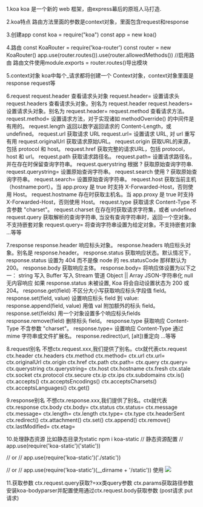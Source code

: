 1.koa
  koa 是一个新的 web 框架，由express幕后的原班人马打造.

2.koa特点
  路由方法里面的参数是context对象，里面包含request和response

3.创建app
  const koa = require("koa")
  const app = new koa()

4.路由
  const KoaRouter = require('koa-router')
  const router = new KoaRouter()
  app.use(router.routes()).use(router.allowedMethods()) //启用路由
  路由文件使用module.exports = router.routes()导出模块

5.context对象
  koa中每个_请求都将创建一个 Context对象，context对象里面是response request等

6.request
  request.header 查看请求头对象
  request.header= 设置请求头
  request.headers 查看请求头对象。别名为 request.header
  request.headers= 设置请求头对象。别名为 request.header=
  request.method 查看请求方法。
  request.method= 设置请求方法，对于实现诸如 methodOverride() 的中间件是有用的。
  request.length 返回以数字返回请求的 Content-Length，或 undefined。
  request.url 获取请求 URL
  request.url= 设置请求 URL, 对 url 重写有用
  request.originalUrl 获取请求原始URL。
  request.origin 获取URL的来源，包括 protocol 和 host。
  request.href 获取完整的请求URL，包括 protocol，host 和 url。
  request.path 获取请求路径名。
  request.path= 设置请求路径名，并在存在时保留查询字符串。
  request.querystring 根据 ? 获取原始查询字符串.
  request.querystring= 设置原始查询字符串。
  request.search 使用 ? 获取原始查询字符串。
  request.search= 设置原始查询字符串。
  request.host 获取当前主机（hostname:port）。当 app.proxy 是 true 时支持 X-Forwarded-Host，否则使用 Host。
  request.hostname 存在时获取主机名。当 app.proxy 是 true 时支持 X-Forwarded-Host，否则使用 Host。
  request.type 获取请求 Content-Type 不含参数 "charset"。
  request.charset 在存在时获取请求字符集，或者 undefined
  request.query 获取解析的查询字符串, 当没有查询字符串时，返回一个空对象。不支持嵌套对象
  request.query= 将查询字符串设置为给定对象。不支持嵌套对象
  ...等等

7.response
  response.header 响应标头对象。
  response.headers 响应标头对象。别名是 response.header。
  response.status 获取响应状态。默认情况下，response.status 设置为 404 而不是像 node 的 res.statusCode 那样默认为 200。
  response.body 获取响应主体。
  response.body= 将响应体设置为以下之一：
    string 写入
    Buffer 写入
    Stream 管道
    Object || Array JSON-字符串化
    null 无内容响应
  如果 response.status 未被设置, Koa 将会自动设置状态为 200 或 204。
  response.get(field) 不区分大小写获取响应标头字段值 field。
  response.set(field, value) 设置响应标头 field 到 value:
  response.append(field, value) 用值 val 附加额外的标头 field。
  response.set(fields) 用一个对象设置多个响应标头fields
  response.remove(field) 删除标头 field。
  response.type 获取响应 Content-Type 不含参数 "charset"。
  response.type= 设置响应 Content-Type 通过 mime 字符串或文件扩展名。
  response.redirect(url, [alt])重定向
  ...等等

8.request别名 不想ctx.request.xxx,我们提供了别名。ctx就代表ctx.request
  ctx.header
  ctx.headers
  ctx.method
  ctx.method=
  ctx.url
  ctx.url=
  ctx.originalUrl
  ctx.origin
  ctx.href
  ctx.path
  ctx.path=
  ctx.query
  ctx.query=
  ctx.querystring
  ctx.querystring=
  ctx.host
  ctx.hostname
  ctx.fresh
  ctx.stale
  ctx.socket
  ctx.protocol
  ctx.secure
  ctx.ip
  ctx.ips
  ctx.subdomains
  ctx.is()
  ctx.accepts()
  ctx.acceptsEncodings()
  ctx.acceptsCharsets()
  ctx.acceptsLanguages()
  ctx.get()

9.response别名 不想ctx.response.xxx,我们提供了别名。ctx就代表ctx.response
  ctx.body
  ctx.body=
  ctx.status
  ctx.status=
  ctx.message
  ctx.message=
  ctx.length=
  ctx.length
  ctx.type=
  ctx.type
  ctx.headerSent
  ctx.redirect()
  ctx.attachment()
  ctx.set()
  ctx.append()
  ctx.remove()
  ctx.lastModified=
  ctx.etag=

10.处理静态资源 比如静态目录为static
  npm i koa-static
  // 静态资源配置
  // app.use(require('koa-static')('static'))

  // or
  // app.use(require('koa-static')('./static'))

  // or
  // app.use(require('koa-static')(__dirname + '/static'))
  使用
  <img src="/image/account.eb695dc.png"/>

11.获取参数
  ctx.request.query获取?=xx类query参数
  ctx.params获取路径参数
  安装koa-bodyparser并配置使用通过ctx.request.body获取参数 (post请求 put请求)
